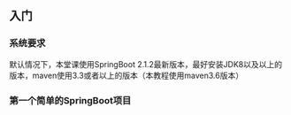 ## 入门

### 系统要求

默认情况下，本堂课使用SpringBoot 2.1.2最新版本，最好安装JDK8以及以上的版本，maven使用3.3或者以上的版本（本教程使用maven3.6版本）

### 第一个简单的SpringBoot项目



